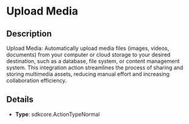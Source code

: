 
# Upload Media

## Description

Upload Media: Automatically upload media files (images, videos, documents) from your computer or cloud storage to your desired destination, such as a database, file system, or content management system. This integration action streamlines the process of sharing and storing multimedia assets, reducing manual effort and increasing collaboration efficiency.

## Details

- **Type**: sdkcore.ActionTypeNormal
